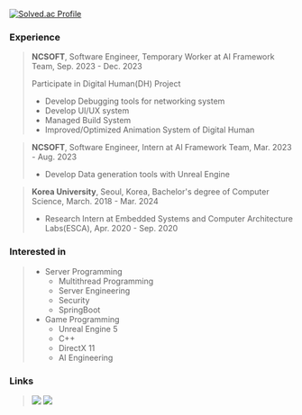 [![Solved.ac Profile](http://mazassumnida.wtf/api/generate_badge?boj=ajdxjdrnfl)](https://solved.ac/ajdxjdrnfl)

### Experience
> **NCSOFT**, Software Engineer, Temporary Worker at AI Framework Team, Sep. 2023 - Dec. 2023
>
> Participate in Digital Human(DH) Project
> - Develop Debugging tools for networking system
> - Develop UI/UX system 
> - Managed Build System 
> - Improved/Optimized Animation System of Digital Human

> **NCSOFT**, Software Engineer, Intern at AI Framework Team, Mar. 2023 - Aug. 2023
> - Develop Data generation tools with Unreal Engine

> **Korea University**, Seoul, Korea, Bachelor's degree of Computer Science, March. 2018 - Mar. 2024
> - Research Intern at Embedded Systems and Computer Architecture Labs(ESCA), Apr. 2020 - Sep. 2020


### Interested in
> - Server Programming
>   - Multithread Programming
>   - Server Engineering
>   - Security
>   - SpringBoot
> - Game Programming
>   - Unreal Engine 5
>   - C++
>   - DirectX 11
>   - AI Engineering


### Links
> <a href="https://ajdxjdrnfld.tistory.com/" target="_blank"><img src="https://img.shields.io/badge/Tistroy-FFFFFF?style=flat&logo=tistory&logoColor=FF7F00"/></a>
> <a href="https://www.linkedin.com/in/%EC%A0%95%ED%9B%88-%ED%95%9C-902749268/" target="_blank"><img src="https://img.shields.io/badge/LinkedIn-FFFFFF?style=flat&logo=linkedin&logoColor=0A66C2"/></a>
> 
<!---
ajdxjdrnfl/ajdxjdrnfl is a ✨ special ✨ repository because its `README.md` (this file) appears on your GitHub profile.
You can click the Preview link to take a look at your changes.
--->
